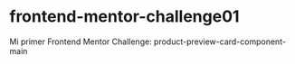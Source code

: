 # frontend-mentor-challenge01
Mi primer Frontend Mentor Challenge: product-preview-card-component-main
